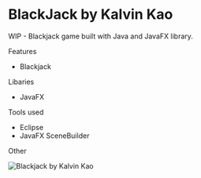 # BlackJack by Kalvin Kao
 

WIP - Blackjack game built with Java and JavaFX library.
<br>

Features
- Blackjack 

Libaries
- JavaFX

Tools used
- Eclipse
- JavaFX SceneBuilder

Other

![Blackjack by Kalvin Kao](https://i.imgur.com/QDHndHG.png)


